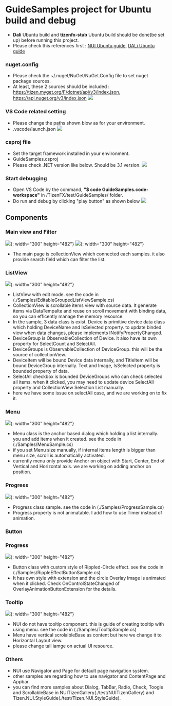 # GuideSamples project for Ubuntu build and debug
- **Dali** Ubuntu build and **tizenfx-stub** Ubuntu build should be done(be set up) before running this project.
- Please check this references first : [NUI Ubuntu guide](https://code.sec.samsung.net/confluence/display/GFX/NUI+running+on+Ubuntu+backend), [DALi Ubuntu guide](https://code.sec.samsung.net/confluence/display/GFX/DALi+Getting+Started+Guide)

### nuget.config
- Please check the ~/.nuget/NuGet/NuGet.Config file to set nuget package sources.
- At least, these 2 sources should be included : https://tizen.myget.org/F/dotnet/api/v3/index.json, https://api.nuget.org/v3/index.json
![](./.pic/NugetConfig.png)

### VS Code related setting
- Please change the paths shown blow as for your environment.
- .vscode/launch.json
![](./.pic/launch.png)

### csproj file
- Set the target framework installed in your environment.
- GuideSamples.csproj
- Please check .NET version like below. Should be 3.1 version.
![](./.pic/csproj-file.png)

### Start debugging
- Open VS Code by the command, **"$ code GuideSamples.code-workspace"** in /TizenFX/test/GuideSamples/ folder.
- Do run and debug by clicking "play button" as shown below
![](./.pic/run.png)


## Components

### Main view and Filter

![](./res/guide/main.png){: width="300" height="482"}
![](./res/guide/main-filter.png){: width="300" height="482"}
- The main page is collectionView which connected each samples. it also provide search field which can filter the list.

### ListView
![](./res/guide/listview.png){: width="300" height="482"}
- ListView with edit mode. see the code in (./Samples/EditableGroupedListViewSample.cs)
- CollectionView is scrollable items view with source data. It generate items via DataTempalte and reuse on scroll movement with binding data, so you can efficently manage the memory resource.
- In the sample, 3 data class is exist. Device is primitive device data class which holding DeviceName and IsSelected property. to update binded view when data changes, please implements INotifyPropertyChanged.
- DeviceGroup is ObservableCollection of Device. it also have its own property for SelectCount and SelectAll.
- DeviceGroups is ObservableCollection of DeviceGroup. this will be the source of collectionView.
- DeviceItem will be bound Device data internally, and TitleItem will be bound DeviceGroup internally. Text and Image, IsSelected property is bounded property of data.
- SelectAll checkbox is bounded DeviceGroups who can check selected all items. when it clicked, you may need to update device SelectAll property and CollectionView Selection List manually.
- here we have some issue on selectAll case, and we are working on to fix it.

### Menu
![](./res/guide/menu.png){: width="300" height="482"}
- Menu class is the anchor based dialog which holding a list internally. you and add items when it created. see the code in (./Samples/MenuSample.cs)
- if you set Menu size manually, if internal items length is bigger than menu size, scroll is automatically activated.
- currently menu only provide Anchor on object with Start, Center, End of Vertical and Horizontal axis. we are working on adding anchor on position.

### Progress
![](./res/guide/progress.png){: width="300" height="482"}
- Progress class sample.  see the code in (./Samples/ProgressSample.cs)
- Progress property is not animatable. I add how to use Timer instead of animation.

### Button
### Progress
![](./res/guide/buttoneffect.png){: width="300" height="482"}
- Button class with custom style of Rippled-Circle effect. see the code in (./Samples/RippleEffectButtonSample.cs)
- It has own style with extension and the circle Overlay Image is animated when it clicked. Check OnControlStateChanged of OverlayAnimationButtonExtension for the details.

### Tooltip
![](./res/guide/tooltip.png){: width="300" height="482"}
- NUI do not have tooltip component. this is guide of creating tooltip with using menu. see the code in (./Samples/TooltipSample.cs)
- Menu have vertical scrolalbleBase as content but here we change it to Horizontal Layout view.
- please change tail iamge on actual UI resource.

### Others
- NUI use Navigator and Page for default page navigation system.
- other samples are regarding how to use navigator and ContentPage and Appbar.
- you can find more samples about Dialog, TabBar, Radio, Check, Toogle and ScrollableBase in NUITizenGallery(./test/NUITizenGallery) and Tizen.NUI.StyleGuide(./test/Tizen.NUI.StyleGuide).